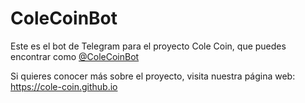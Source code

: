 # ColeCoinBot
Este es el bot de Telegram para el proyecto Cole Coin, que puedes encontrar como [@ColeCoinBot](https://t.me/ColeCoinBot)

Si quieres conocer más sobre el proyecto, visita nuestra página web: https://cole-coin.github.io
